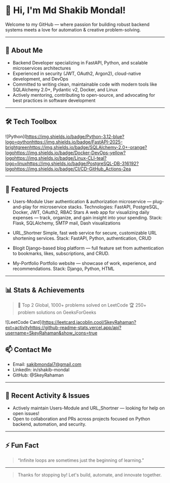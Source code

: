 # 👋 Hi, I'm Md Shakib Mondal!

Welcome to my GitHub — where passion for building robust backend systems meets a love for automation & creative problem-solving.

---

## 🚀 About Me
- Backend Developer specializing in FastAPI, Python, and scalable microservices architectures
- Experienced in security (JWT, OAuth2, Argon2), cloud-native development, and DevOps
- Committed to writing clean, maintainable code with modern tools like SQLAlchemy 2.0+, Pydantic v2, Docker, and Linux
- Actively mentoring, contributing to open-source, and advocating for best practices in software development

---

## 🛠️ Tech Toolbox
![Python](https://img.shields.io/badge/Python-3.12-blue?logo=pythonhttps://img.shields.io/badge/FastAPI-2025-brightgreenhttps://img.shields.io/badge/SQLAlchemy-2.0+-orange?logohttps://img.shields.io/badge/Docker-DevOps-yellow?logohttps://img.shields.io/badge/Linux-CLI-teal?logo=linuxhttps://img.shields.io/badge/PostgreSQL-DB-316192?logohttps://img.shields.io/badge/CI/CD-GitHub_Actions-2ea

---

## 🌟 Featured Projects
- Users-Module
 User authentication & authorization microservice — plug-and-play for microservice stacks.
 Technologies: FastAPI, PostgreSQL, Docker, JWT, OAuth2, RBAC
Stars
 A web app for visualizing daily expenses — track, organize, and gain insight into your spending.
 Stack: Flask, SQLAlchemy, SMTP mail, Dash visualizations

- URL_Shortner
 Simple, fast web service for secure, customizable URL shortening services.
 Stack: FastAPI, Python, authentication, CRUD

- Blogit
 Django-based blog platform — full feature set from authentication to bookmarks, likes, subscriptions, and CRUD.

- My-Portfolio
 Portfolio website — showcase of work, experience, and recommendations.
 Stack: Django, Python, HTML

---

## 📊 Stats & Achievements
> 🥇 Top 2 Global, 1000+ problems solved on LeetCode
> 🏆 250+ problem solutions on GeeksForGeeks

![LeetCode Card](https://leetcard.jacoblin.cool/SkeyRahaman?ext=activityhttps://github-readme-stats.vercel.app/api?username=SkeyRahaman&show_icons=true

## 📫 Contact Me
- Email: sakibmondal7@gmail.com
- LinkedIn: in/shakib-mondal
- GitHub: @SkeyRahaman

---

## 📝 Recent Activity & Issues
- Actively maintain Users-Module and URL_Shortner — looking for help on open issues!
- Open to collaboration and PRs across projects focused on Python backend, automation, and security.

---

## ⚡ Fun Fact
> “Infinite loops are sometimes just the beginning of learning.”

---

> Thanks for stopping by! Let's build, automate, and innovate together.

